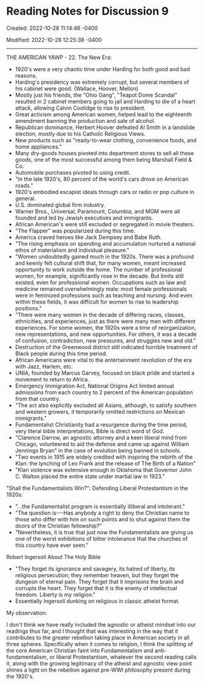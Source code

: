 # Reading Notes for Discussion 9

Created: 2022-10-28 11:14:46 -0400

Modified: 2022-10-28 12:25:38 -0400

---

THE AMERICAN YAWP - 22. The New Era:
-   1920's were a very chaotic time under Harding for both good and bad reasons.
-   Harding's presidency was extremely corrupt, but several members of his cabinet were good. (Wallace, Hoover, Mellon)
-   Mostly just his friends, the "Ohio Gang", "Teapot Dome Scandal" resulted in 2 cabinet members going to jail and Harding to die of a heart attack, allowing Calvin Coolidge to rise to president.
-   Great activism among American women, helped lead to the eighteenth amendment banning the production and sale of alcohol.
-   Republican dominance, Herbert Hoover defeated Al Smith in a landslide election, mostly due to his Catholic Religious Views.
-   New products such as "ready-to-wear clothing, convenience foods, and home appliances."
-   Many dry-goods houses pivoted into department stores to sell all these goods, one of the most successful among them being Marshall Field & Co.
-   Automobile purchases pivoted to using credit.
-   "In the late 1920's, 80 percent of the world's cars drove on American roads."
-   1920's embodied escapist ideals through cars or radio or pop culture in general.
-   U.S. dominated global firm industry.
-   Warner Bros., Universal, Paramount, Columbia, and MGM were all founded and led by Jewish executives and immigrants.
-   African American's were still excluded or segregated in movie theaters.
-   "The Flapper" was popularized during this time.
-   America craved heroes like Jack Dempsey and Babe Ruth.
-   "The rising emphasis on spending and accumulation nurtured a national ethos of materialism and individual pleasure."
-   "Women undoubtedly gained much in the 1920s. There was a profound and keenly felt cultural shift that, for many women, meant increased opportunity to work outside the home. The number of professional women, for example, significantly rose in the decade. But limits still existed, even for professional women. Occupations such as law and medicine remained overwhelmingly male: most female professionals were in feminized professions such as teaching and nursing. And even within these fields, it was difficult for women to rise to leadership positions."
-   "There were many women in the decade of differing races, classes, ethnicities, and experiences, just as there were many men with different experiences. For some women, the 1920s were a time of reorganization, new representations, and new opportunities. For others, it was a decade of confusion, contradiction, new pressures, and struggles new and old."
-   Destruction of the Greenwood district still indicated horrible treatment of Black people during this time period.
-   African Americans were vital to the entertainment revolution of the era with Jazz, Harlem, etc.
-   UNIA, founded by Marcus Garvey, focused on black pride and started a movement to return to Africa.
-   Emergency Immigration Act, National Origins Act limited annual admissions from each country to 2 percent of the American population from that country.
-   "The act also explicitly excluded all Asians, although, to satisfy southern and western growers, it temporarily omitted restrictions on Mexican immigrants."
-   Fundamentalist Christianity had a resurgence during the time period, very literal bible interpretations, Bible is direct word of God.
-   "Clarence Darrow, an agnostic attorney and a keen liberal mind from Chicago, volunteered to aid the defense and came up against William Jennings Bryan" in the case of evolution being banned in schools.
-   "Two events in 1915 are widely credited with inspiring the rebirth of the Klan: the lynching of Leo Frank and the release of The Birth of a Nation"
-   "Klan violence was extensive enough in Oklahoma that Governor John C. Walton placed the entire state under martial law in 1923."



"Shall the Fundamentalists Win?": Defending Liberal Protestantism in the 1920s:

-   "...the Fundamentalist program is essentially illiberal and intolerant."
-   "The question is---Has anybody a right to deny the Christian name to those who differ with him on such points and to shut against them the doors of the Christian fellowship?"
-   "Nevertheless, it is true that just now the Fundamentalists are giving us one of the worst exhibitions of bitter intolerance that the churches of this country have ever seen."



Robert Ingersoll About The Holy Bible

-   "They forget its ignorance and savagery, its hatred of liberty, its religious persecution; they remember heaven, but they forget the dungeon of eternal pain. They forget that it imprisons the brain and corrupts the heart. They forget that it is the enemy of intellectual freedom. Liberty is my religion."
-   Essentially Ingersoll dunking on religious in classic atheist format.



My observation:



I don't think we have really included the agnostic or atheist mindset into our readings thus far, and I thought that was interesting in the way that it contributes to the greater rebellion taking place in American society in all three spheres. Specifically when it comes to religion, I think the splitting of the core American Christian faint into Fundamentalism and anti-fundamentalism, or liberal Protestantism, whatever the second reading calls it, along with the growing legitimacy of the atheist and agnostic view point shines a light on the rebellion against pre-WWI philosophy present during the 1920's.
